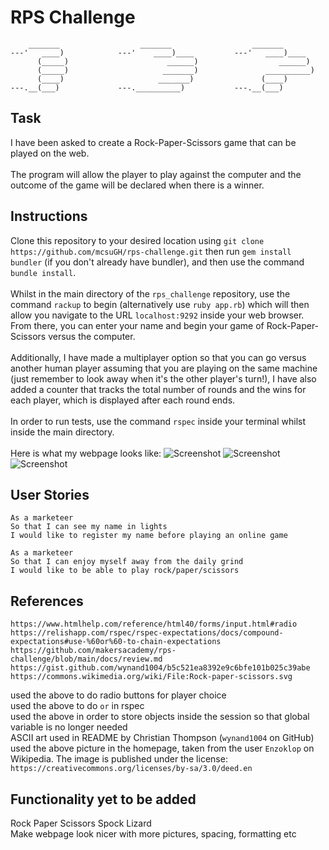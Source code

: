 # RPS Challenge
```
    _______                  _______                  _______
---'   ____)            ---'    ____)____         ---'   ____)____
      (_____)                      ______)                  ______)
      (_____)                     _______)               __________)
      (____)                     _______)               (____)
---.__(___)             ---.__________)           ---.__(___)

```
## Task

I have been asked to create a Rock-Paper-Scissors game that can be played on the web.\
\
The program will allow the player to play against the computer and the outcome of the game will be declared when there is a winner. 

## Instructions
Clone this repository to your desired location using `git clone https://github.com/mcsuGH/rps-challenge.git` then run `gem install bundler` (if you don't already have bundler), and then use the command `bundle install`.\
\
Whilst in the main directory of the `rps_challenge` repository, use the command `rackup` to begin (alternatively use `ruby app.rb`) which will then allow you navigate to the URL `localhost:9292` inside your web browser. From there, you can enter your name and begin your game of Rock-Paper-Scissors versus the computer.\
\
Additionally, I have made a multiplayer option so that you can go versus another human player assuming that you are playing on the same machine (just remember to look away when it's the other player's turn!), I have also added a counter that tracks the total number of rounds and the wins for each player, which is displayed after each round ends.\
\
In order to run tests, use the command `rspec` inside your terminal whilst inside the main directory.\
\
Here is what my webpage looks like:
![Screenshot](https://i.imgur.com/H2SMxD8.png)
![Screenshot](https://i.imgur.com/FnxgpG4.png)
![Screenshot](https://i.imgur.com/HpClq4l.png)

## User Stories

```
As a marketeer
So that I can see my name in lights
I would like to register my name before playing an online game

As a marketeer
So that I can enjoy myself away from the daily grind
I would like to be able to play rock/paper/scissors
```

## References
```
https://www.htmlhelp.com/reference/html40/forms/input.html#radio
https://relishapp.com/rspec/rspec-expectations/docs/compound-expectations#use-%60or%60-to-chain-expectations
https://github.com/makersacademy/rps-challenge/blob/main/docs/review.md
https://gist.github.com/wynand1004/b5c521ea8392e9c6bfe101b025c39abe
https://commons.wikimedia.org/wiki/File:Rock-paper-scissors.svg
```
used the above to do radio buttons for player choice\
used the above to do `or` in rspec\
used the above in order to store objects inside the session so that global variable is no longer needed\
ASCII art used in README by Christian Thompson (`wynand1004` on GitHub)\
used the above picture in the homepage, taken from the user `Enzoklop` on Wikipedia. The image is published under the license: `https://creativecommons.org/licenses/by-sa/3.0/deed.en`

## Functionality yet to be added
Rock Paper Scissors Spock Lizard\
Make webpage look nicer with more pictures, spacing, formatting etc